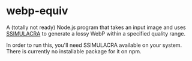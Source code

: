 # webp-equiv

A (totally not ready) Node.js program that takes an input image and uses [SSIMULACRA](https://github.com/cloudinary/ssimulacra) to generate a lossy WebP within a specified quality range.

In order to run this, you'll need SSIMULACRA available on your system. There is currently no installable package for it on npm.
